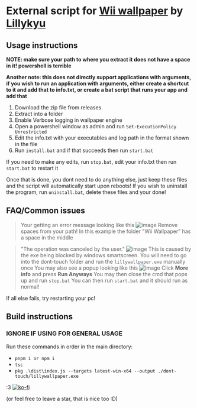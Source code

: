 # External script for [Wii wallpaper](https://steamcommunity.com/sharedfiles/filedetails/?id=3526096300) by [Lillykyu](https://www.lillykyu.gay/)


## Usage instructions
**NOTE: make sure your path to where you extract it does not have a space in it! powershell is terrible**

**Another note: this does not directly support applications with arguments, if you wish to run an application with arguments, either create a shortcut to it and add that to info.txt, or create a bat script that runs your app and add that**

1. Download the zip file from releases.
2. Extract into a folder
3. Enable Verbose logging in wallpaper engine
4. Open a powershell window as admin and run ``Set-ExecutionPolicy Unrestricted``
5. Edit the info.txt with your executables and log path in the format shown in the file
6. Run ``install.bat`` and if that succeeds then run ``start.bat``

If you need to make any edits, run ``stop.bat``, edit your info.txt then run ``start.bat`` to restart it

Once that is done, you dont need to do anything else, just keep these files and the script will automatically start upon reboots!
If you wish to uninstall the program, run ``uninstall.bat``, delete these files and your done!

## FAQ/Common issues

> Your getting an error message looking like this
![image](http://img.pixelator.xyz/QO9XaO2u.png)
> Remove spaces from your path! In this example the folder "Wii Wallpaper" has a space in the middle

>"The operation was canceled by the user."
![image](http://img.pixelator.xyz/mTE2qzag.png)
>This is caused by the exe being blocked by windows smartscreen.
>You will need to go into the dont-touch folder and run the ``lillywallpaper.exe`` manually once
>You may also see a popup looking like this
![image](http://img.pixelator.xyz/JY93dHgw.png)
>Click __More info__ and press **Run Anyways**
>You may then close the cmd that pops up and run ``stop.bat``
>You can then run ``start.bat`` and it should run as normal!

If all else fails, try restarting your pc!

## Build instructions
### IGNORE IF USING FOR GENERAL USAGE
Run these commands in order in the main directory:
  - ``pnpm i or npm i``
  - ``tsc``
  - ``pkg .\dist\index.js --targets latest-win-x64 --output ./dont-touch/lillywallpaper.exe``

:3
[![ko-fi](https://ko-fi.com/img/githubbutton_sm.svg)](https://ko-fi.com/N4N6145I0V)

(or feel free to leave a star, that is nice too :D)
